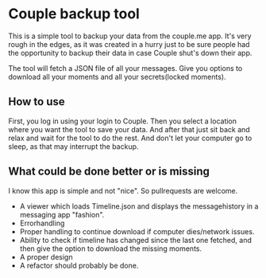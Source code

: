 # Couple backup tool

This is a simple tool to backup your data from the couple.me app. It's very rough in the edges, as it was created in a hurry just to be sure people had the opportunity to backup their data in case Couple shut's down their app.

The tool will fetch a JSON file of all your messages. Give you options to download all your moments and all your secrets(locked moments).

## How to use

First, you log in using your login to Couple. Then you select a location where you want the tool to save your data. And after that just sit back and relax and wait for the tool to do the rest. And don't let your computer go to sleep, as that may interrupt the backup.

## What could be done better or is missing
I know this app is simple and not "nice". So pullrequests are welcome.
- A viewer which loads Timeline.json and displays the messagehistory in a messaging app "fashion".
- Errorhandling
- Proper handling to continue download if computer dies/network issues.
- Ability to check if timeline has changed since the last one fetched, and then give the option to download the missing moments.
- A proper design
- A refactor should probably be done.
